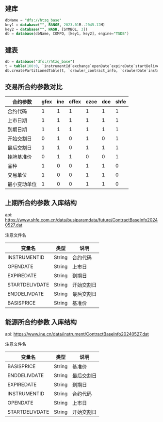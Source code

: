 ## 建库

```SQL
dbName = "dfs://htzq_base"
key1 = database("", RANGE, 2023.01M..2045.12M)
key2 = database("", HASH, [SYMBOL, 3])
db = database(dbName, COMPO, [key1, key2], engine="TSDB")
```

## 建表

```SQL
db = database("dfs://htzq_base")
t = table(100:0, `instrumentId`exchange`openDate`expireDate`startDeliveryDate`endDeliveryDate`basisPrice`crawlerDate, [SYMBOL, STRING, DATE, DATE, DATE, DATE, DOUBLE, DATE])
db.createPartitionedTable(t, `crawler_contract_info, `crawlerDate`instrumentId, sortColumns=`instrumentId`crawlerDate, keepDuplicates=LAST)
```

## 交易所合约参数对比

| 合约参数     | gfex | ine | cffex | czce | dce | shfe |
| ------------ | ---- | --- | ----- | ---- | --- | ---- |
| 合约代码     | 1    | 1   | 1     | 1    | 1   | 1    |
| 上市日期     | 1    | 1   | 1     | 1    | 1   | 1    |
| 到期日期     | 1    | 1   | 1     | 1    | 1   | 1    |
| 开始交割日   | 0    | 1   | 0     | 1    | 0   | 1    |
| 最后交割日   | 1    | 1   | 0     | 1    | 1   | 1    |
| 挂牌基准价   | 0    | 1   | 1     | 0    | 0   | 1    |
| 品种         | 1    | 0   | 0     | 1    | 1   | 0    |
| 交易单位     | 1    | 0   | 0     | 1    | 1   | 0    |
| 最小变动单位 | 1    | 0   | 0     | 1    | 1   | 0    |

## 上期所合约参数 入库结构

api: https://www.shfe.com.cn/data/busiparamdata/future/ContractBaseInfo20240527.dat

注意文件名

| 变量名         | 类型   | 说明       |
| -------------- | ------ | ---------- |
| INSTRUMENTID   | String | 合约代码   |
| OPENDATE       | String | 上市日     |
| EXPIREDATE     | String | 到期日     |
| STARTDELIVDATE | String | 开始交割日 |
| ENDDELIVDATE   | String | 最后交割日 |
| BASISPRICE     | String | 基准价     |

## 能源所合约参数 入库结构

api: https://www.ine.cn/data/instrument/ContractBaseInfo20240527.dat

注意文件名

| 变量名         | 类型   | 说明       |
| -------------- | ------ | ---------- |
| BASISPRICE     | String | 基准价     |
| ENDDELIVDATE   | String | 最后交割日 |
| EXPIREDATE     | String | 到期日     |
| INSTRUMENTID   | String | 合约代码   |
| OPENDATE       | String | 上市日     |
| STARTDELIVDATE | String | 开始交割日 |
